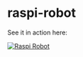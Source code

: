 # raspi-robot

See it in action here:

[![Raspi Robot](https://img.youtube.com/vi/pOPrX8BSJ_8/0.jpg)](https://www.youtube.com/watch?v=pOPrX8BSJ_8)
